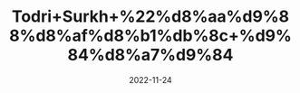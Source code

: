 ---
title: 'Todri+Surkh+%22%d8%aa%d9%88%d8%af%d8%b1%db%8c+%d9%84%d8%a7%d9%84'
date: '2022-11-24' 
metatag: '' 
inventory: '0' 
draft: false 
# meta description 
shortDescripton: 'Todri+Red+Todri+Lal+Beej%2c+Lepdium+Iberis+Pepper+grass+is+used+in+Ayurveda+to+treat+cough%2c+asthma%2c+diabetes%2c+urinary+retention+etc.+It+is+also+used+as+aphrodisiac+and+anti+ageing+herb.'
description: 'Seed+%d8%aa%d8%ae%d9%85++%d8%a8%db%8c%d8%ac'
longdescription: ''
tags: ''
brand: ''
subCategory: ''
unit: '10 gm-Pk'
sellCount: '0'
featured: False
# product Price
price: '30.0'
# Product Short Description
shortDescription: 'Todri+Red+Todri+Lal+Beej%2c+Lepdium+Iberis+Pepper+grass+is+used+in+Ayurveda+to+treat+cough%2c+asthma%2c+diabetes%2c+urinary+retention+etc.+It+is+also+used+as+aphrodisiac+and+anti+ageing+herb.'
productID: 'AD1498DC-0C2D-ED11-9968-005056B3A416'
type: 'products'
category: 'Seed+%d8%aa%d8%ae%d9%85++%d8%a8%db%8c%d8%ac' 
thumnailproduct: 'https://eraconnect.blob.core.windows.net/product-images/aminsaddiquidawakhana/AD1498DC-0C2D-ED11-9968-005056B3A416.webp' 
images:
  - image: 'https://eraconnect.blob.core.windows.net/product-images/aminsaddiquidawakhana/AD1498DC-0C2D-ED11-9968-005056B3A416.webp'  
Variants:
---